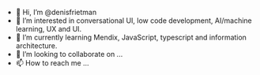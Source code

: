 - 👋 Hi, I’m @denisfrietman
- 👀 I’m interested in conversational UI, low code development, AI/machine learning, UX and UI. 
- 🌱 I’m currently learning Mendix, JavaScript, typescript and information architecture. 
- 💞️ I’m looking to collaborate on ...
- 📫 How to reach me ...

<!---
denisfrietman/denisfrietman is a ✨ special ✨ repository because its `README.md` (this file) appears on your GitHub profile.
You can click the Preview link to take a look at your changes.
--->
